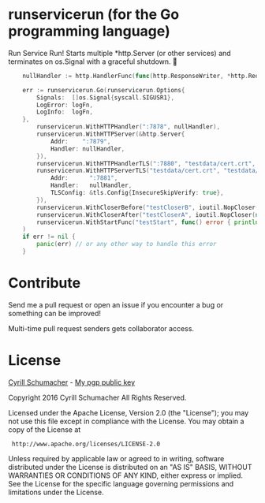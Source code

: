 # runservicerun (for the Go programming language)

Run Service Run! Starts multiple *http.Server (or other services) and terminates
on os.Signal with a graceful shutdown. 🎽

```go
	nullHandler := http.HandlerFunc(func(http.ResponseWriter, *http.Request) {})

	err := runservicerun.Go(runservicerun.Options{
		Signals:  []os.Signal{syscall.SIGUSR1},
		LogError: logFn,
		LogInfo:  logFn,
	},
		runservicerun.WithHTTPHandler(":7878", nullHandler),
		runservicerun.WithHTTPServer(&http.Server{
			Addr:    ":7879",
			Handler: nullHandler,
		}),
		runservicerun.WithHTTPHandlerTLS(":7880", "testdata/cert.crt", "testdata/key.pem", &tls.Config{InsecureSkipVerify: true}, nullHandler),
		runservicerun.WithHTTPServerTLS("testdata/cert.crt", "testdata/key.pem", &http.Server{
			Addr:      ":7881",
			Handler:   nullHandler,
			TLSConfig: &tls.Config{InsecureSkipVerify: true},
		}),
		runservicerun.WithCloserBefore("testCloserB", ioutil.NopCloser(nil)),
		runservicerun.WithCloserAfter("testCloserA", ioutil.NopCloser(nil)),
		runservicerun.WithStartFunc("testStart", func() error { println("Started something") return nil }),
	)
	if err != nil {
		panic(err) // or any other way to handle this error
	}
```

# Contribute

Send me a pull request or open an issue if you encounter a bug or something can
be improved!

Multi-time pull request senders gets collaborator access.

# License

[Cyrill Schumacher](https://github.com/SchumacherFM) - [My pgp public key](https://www.schumacher.fm/cyrill.asc)

Copyright 2016 Cyrill Schumacher All Rights Reserved.

Licensed under the Apache License, Version 2.0 (the "License"); you may not use
this file except in compliance with the License. You may obtain a copy of the
License at

     http://www.apache.org/licenses/LICENSE-2.0

Unless required by applicable law or agreed to in writing, software distributed
under the License is distributed on an "AS IS" BASIS, WITHOUT WARRANTIES OR
CONDITIONS OF ANY KIND, either express or implied. See the License for the
specific language governing permissions and limitations under the License.
